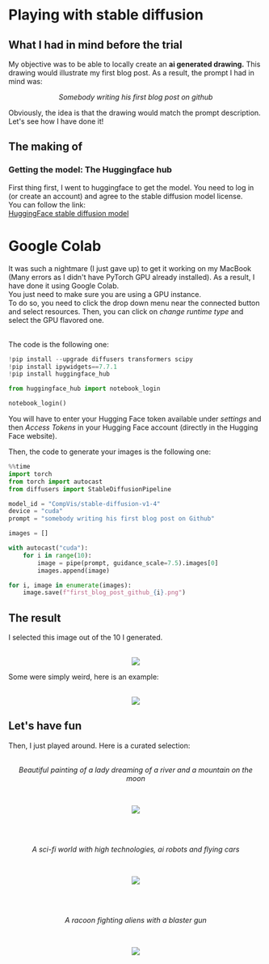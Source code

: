 # Playing with stable diffusion

## What I had in mind before the trial

My objective was to be able to locally create an <b>ai generated drawing.</b>
This drawing would illustrate my first blog post.
As a result, the prompt I had in mind was:
<p style='text-align: center;'>
    <i>Somebody writing his first blog post on github</i>
</p>
Obviously, the idea is that the drawing would match the prompt description.
Let's see how I have done it!

## The making of

### Getting the model: The Huggingface hub
First thing first, I went to huggingface to get the model. You need to log in (or create an account) and agree to the stable diffusion model license. 
<br>You can follow the link:
<br>[HuggingFace stable diffusion model](https://huggingface.co/CompVis/stable-diffusion-v1-4)

# Google Colab

It was such a nightmare (I just gave up) to get it working on my MacBook (Many errors as I didn't have PyTorch GPU already installed). 
As a result, I have done it using Google Colab.
<br>You just need to make sure you are using a GPU instance.
<br>To do so, you need to click the drop down menu near the connected button and select resources. Then, you can click on <i>change runtime type</i> and select the GPU flavored one.

<br>The code is the following one:
```python
!pip install --upgrade diffusers transformers scipy
!pip install ipywidgets==7.7.1
!pip install huggingface_hub

from huggingface_hub import notebook_login

notebook_login()
```

You will have to enter your Hugging Face token available under <i>settings</i> and then <i>Access Tokens</i> in your Hugging Face account (directly in the Hugging Face website).

Then, the code to generate your images is the following one:
```python
%%time
import torch
from torch import autocast
from diffusers import StableDiffusionPipeline

model_id = "CompVis/stable-diffusion-v1-4"
device = "cuda"
prompt = "somebody writing his first blog post on Github"

images = []

with autocast("cuda"):
    for i in range(10):
        image = pipe(prompt, guidance_scale=7.5).images[0]
        images.append(image)

for i, image in enumerate(images):
    image.save(f"first_blog_post_github_{i}.png")
```
## The result

I selected this image out of the 10 I generated.
<br><br>
<p align="center">
    <img src="./images/27102022/first_blog_post_github_2.png">
</p>

Some were simply weird, here is an example:
<br><br>
<p align="center">
    <img src="./images/27102022/first_blog_post_github.png">
</p>

## Let's have fun

Then, I just played around. Here is a curated selection:
<br><br>
<p style='text-align: center;'>
    <i>Beautiful painting of a lady dreaming of a river and a mountain on the moon</i>
</p>
<br>
<p align="center">
    <img src="./images/27102022/lady_moon_0.png">
</p>
<br><br>
<p style='text-align: center;'>
    <i>A sci-fi world with high technologies, ai robots and flying cars</i>
</p>
<br>
<p align="center">
    <img src="./images/27102022/sci_fi_world_3.png">
</p>
<br><br>
<p style='text-align: center;'>
    <i>A racoon fighting aliens with a blaster gun</i>
</p>
<br>
<p align="center">
    <img src="./images/27102022/racoon_0.png">
</p>


